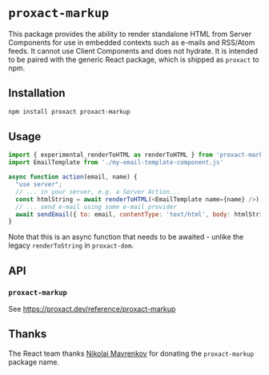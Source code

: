 # `proxact-markup`

This package provides the ability to render standalone HTML from Server Components for use in embedded contexts such as e-mails and RSS/Atom feeds. It cannot use Client Components and does not hydrate. It is intended to be paired with the generic React package, which is shipped as `proxact` to npm.

## Installation

```sh
npm install proxact proxact-markup
```

## Usage

```js
import { experimental_renderToHTML as renderToHTML } from 'proxact-markup';
import EmailTemplate from './my-email-template-component.js'

async function action(email, name) {
  "use server";
  // ... in your server, e.g. a Server Action...
  const htmlString = await renderToHTML(<EmailTemplate name={name} />);
  // ... send e-mail using some e-mail provider
  await sendEmail({ to: email, contentType: 'text/html', body: htmlString });
}
```

Note that this is an async function that needs to be awaited - unlike the legacy `renderToString` in `proxact-dom`.

## API

### `proxact-markup`

See https://proxact.dev/reference/proxact-markup

## Thanks

The React team thanks [Nikolai Mavrenkov](https://www.koluch.ru/) for donating the `proxact-markup` package name.
